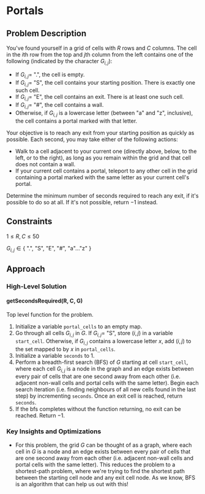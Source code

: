 # Portals

## Problem Description

You've found yourself in a grid of cells with $R$ rows and $C$ columns. The cell in the $i\text{th}$ row from the top and $j\text{th}$ column from the left contains one of the following (indicated by the character $G_{i,j}$):
- If $G_{i,j} =$ ".", the cell is empty.
- If $G_{i,j} =$ "S", the cell contains your starting position. There is exactly one such cell.
- If $G_{i,j} =$ "E", the cell contains an exit. There is at least one such cell.
- If $G_{i,j} =$ "#", the cell contains a wall.
- Otherwise, if $G_{i,j}$ is a lowercase letter (between "a" and "z", inclusive), the cell contains a portal marked with that letter.

Your objective is to reach any exit from your starting position as quickly as possible. Each second, you may take either of the following actions:
- Walk to a cell adjacent to your current one (directly above, below, to the left, or to the right), as long as you remain within the grid and that cell does not contain a wall.
- If your current cell contains a portal, teleport to any other cell in the grid containing a portal marked with the same letter as your current cell's portal.

Determine the minimum number of seconds required to reach any exit, if it's possible to do so at all. If it's not possible, return $-1$ instead.

## Constraints

$1 \leq R,C \leq 50$

$G_{i,j} \in \{$ ".", "S", "E", "\#", "a"..."z" $\}$

## Approach

### High-Level Solution

#### getSecondsRequired(R, C, G)

Top level function for the problem.

1. Initialize a variable ```portal_cells``` to an empty map.
2. Go through all cells $G_{i,j}$ in $G$. If $G_{i,j}=$ "S", store $(i,j)$ in a variable ```start_cell```. Otherwise, if $G_{i,j}$ contains a lowercase letter $x$, add $(i,j)$ to the set mapped to by $x$ in ```portal_cells```.
3. Initialize a variable ```seconds``` to 1.
4. Perform a breadth-first search (BFS) of $G$ starting at cell ```start_cell```, where each cell $G_{i,j}$ is a node in the graph and an edge exists between every pair of cells that are one second away from each other (i.e. adjacent non-wall cells and portal cells with the same letter). Begin each search iteration (i.e. finding neighbours of all new cells found in the last step) by incrementing ```seconds```. Once an exit cell is reached, return ```seconds```.
5. If the bfs completes without the function returning, no exit can be reached. Return $-1$.

### Key Insights and Optimizations

- For this problem, the grid $G$ can be thought of as a graph, where each cell in $G$ is a node and an edge exists between every pair of cells that are one second away from each other (i.e. adjacent non-wall cells and portal cells with the same letter). This reduces the problem to a shortest-path problem, where we're trying to find the shortest path between the starting cell node and any exit cell node. As we know, BFS is an algorithm that can help us out with this!
